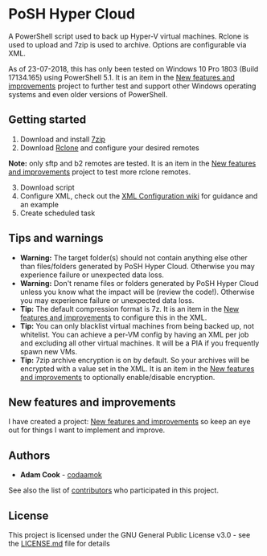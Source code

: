 # PoSH Hyper Cloud

A PowerShell script used to back up Hyper-V virtual machines. Rclone is used to upload and 7zip is used to archive. Options are configurable via XML.

As of 23-07-2018, this has only been tested on Windows 10 Pro 1803 (Build 17134.165) using PowerShell 5.1. It is an item in the [New features and improvements](https://github.com/codaamok/PoSHHyperCloud/projects/2) project to further test and support other Windows operating systems and even older versions of PowerShell.

## Getting started

1. Download and install [7zip](https://www.7-zip.org/)
2. Download [Rclone](https://rclone.org) and configure your desired remotes

**Note:** only sftp and b2 remotes are tested. It is an item in the [New features and improvements](https://github.com/codaamok/PoSHHyperCloud/projects/2) project to test more rclone remotes.

3. Download script
4. Configure XML, check out the [XML Configuration wiki](https://github.com/codaamok/PoSHHyperCloud/wiki/XML-Configuration) for guidance and an example
5. Create scheduled task

## Tips and warnings

- **Warning:** The target folder(s) should not contain anything else other than files/folders generated by PoSH Hyper Cloud. Otherwise you may experience failure or unexpected data loss.
- **Warning:** Don't rename files or folders generated by PoSH Hyper Cloud unless you know what the impact will be (review the code!). Otherwise you may experience failure or unexpected data loss.
- **Tip:** The default compression format is 7z. It is an item in the [New features and improvements](https://github.com/codaamok/PoSHHyperCloud/projects/2) to configure this in the XML.
- **Tip:** You can only blacklist virtual machines from being backed up, not whitelist. You can achieve a per-VM config by having an XML per job and excluding all other virtual machines. It will be a PIA if you frequently spawn new VMs.
- **Tip:** 7zip archive encryption is on by default. So your archives will be encrypted with a value set in the XML. It is an item in the [New features and improvements](https://github.com/codaamok/PoSHHyperCloud/projects/2) to optionally enable/disable encryption.

## New features and improvements

I have created a project: [New features and improvements](https://github.com/codaamok/PoSHHyperCloud/projects/2) so keep an eye out for things I want to implement and improve.

## Authors

* **Adam Cook** - [codaamok](https://github.com/codaamok)

See also the list of [contributors](https://github.com/codaamok/PoSHHyperCloud/contributors) who participated in this project.

## License

This project is licensed under the GNU General Public License v3.0 - see the [LICENSE.md](LICENSE.md) file for details
